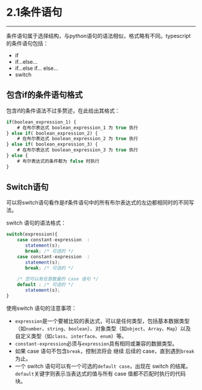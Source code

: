 # 2.1条件语句

***

条件语句属于选择结构，与python语句的语法相似，格式略有不同。typescript的条件语句包括：

+ if
+ if...else...
+ if...else if... else...
+ switch

## 包含if的条件语句格式

包含if的条件语法不过多赘述，在此给出其格式：

```typescript
if(boolean_expression_1) {
    # 在布尔表达式 boolean_expression_1 为 true 执行
} else if( boolean_expression_2) {
    # 在布尔表达式 boolean_expression_2 为 true 执行
} else if( boolean_expression_3) {
    # 在布尔表达式 boolean_expression_3 为 true 执行
} else {
    # 布尔表达式的条件都为 false 时执行
}
```

## Switch语句

可以将switch语句看作是if条件语句中的所有布尔表达式的左边都相同时的不同写法。

switch 语句的语法格式：

```typescript
switch(expression){
    case constant-expression  :
       statement(s);
       break; /* 可选的 */
    case constant-expression  :
       statement(s);
       break; /* 可选的 */
  
    /* 您可以有任意数量的 case 语句 */
    default : /* 可选的 */
       statement(s);
}
```

使用switch 语句的注意事项：

- `expression`是一个要被比较的表达式，可以是任何类型，包括基本数据类型（如`number`、`string`、`boolean`）、对象类型（如`object`、`Array`、`Map`）以及自定义类型（如`class`、`interface`、`enum`）等。
- `constant-expression`必须与`expression`具有相同或兼容的数据类型。
- 如果 case 语句不包含`break`，控制流将会 继续 后续的 case，直到遇到`break`为止。
- 一个 switch 语句可以有一个可选的`default case`，出现在 switch 的结尾。`default`关键字则表示当表达式的值与所有 case 值都不匹配时执行的代码块。
